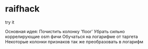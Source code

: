# raifhack
try it

Основная идея:
Почистить колонку 'floor'
Убрать сильно коррелирующие osm фичи
Обучаться на логарифме от таргета
Некоторые колонки признаков так же преобразовать в логарифм
